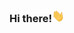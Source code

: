 ### Hi there!<img src="https://github.com/Megha-Bose/Megha-Bose/blob/main/hi.gif" width="20" height="20" />
<!--- 📫 How to reach me: megha.bose@research.iiit.ac.in
<a href="https://github.com/anuraghazra/github-readme-stats">
  <img align="center" src="https://github-readme-stats.vercel.app/api?username=Megha-Bose&show_icons=true&theme=tokyonight" />
</a>
<a href="https://github.com/anuraghazra/convoychat">
  <img align="center" width="495" height = "300" src="https://github-readme-stats.vercel.app/api/top-langs/?username=Megha-Bose&layout=compact&show_icons=true&theme=tokyonight" />
</a>-->

<!--
**Megha-Bose/Megha-Bose** is a ✨ _special_ ✨ repository because its `README.md` (this file) appears on your GitHub profile.

Here are some ideas to get you started:

- 🔭 I’m currently working on ...
- 🌱 I’m currently learning ...
- 👯 I’m looking to collaborate on ...
- 🤔 I’m looking for help with ...
- 💬 Ask me about ...
- 📫 How to reach me: ...
- 😄 Pronouns: ...
- ⚡ Fun fact: ...
-->
